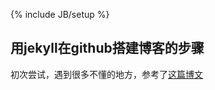 ﻿---
layout: page
category : blog
tagline: "Supporting tagline"
tags : [博客，学习]
---
{% include JB/setup %}



<div>
  <h2>用jekyll在github搭建博客的步骤</h2>
  <p>初次尝试，遇到很多不懂的地方，参考了<a href="http://www.cnblogs.com/purediy/archive/2013/03/07/2948892.html">这篇博文</a></p>
</div>